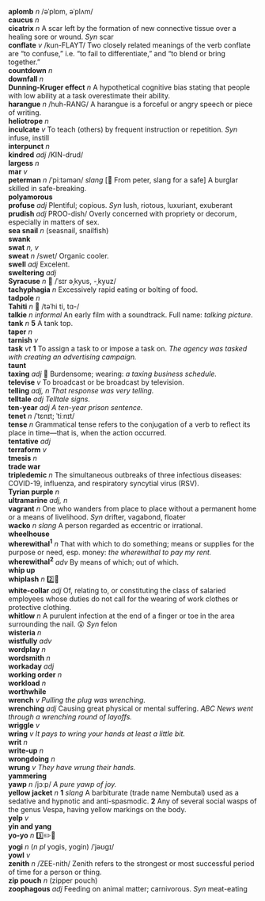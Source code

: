 __aplomb__ _n_ /əˈplɒm, əˈplʌm/  
__caucus__ _n_  
__cicatrix__ _n_ A scar left by the formation of new connective tissue over a healing sore or wound. _Syn_ scar  
__conflate__ _v_ /kun-FLAYT/ Two closely related meanings of the verb conflate are “to confuse,” i.e. “to fail to differentiate,” and “to blend or bring together.”  
__countdown__ _n_  
__downfall__ _n_  
__Dunning-Kruger effect__ _n_ A hypothetical cognitive bias stating that people with low ability at a task overestimate their ability.  
__harangue__ _n_ /huh-RANG/ A harangue is a forceful or angry speech or piece of writing.  
__heliotrope__ _n_  
__inculcate__ _v_ To teach (others) by frequent instruction or repetition. _Syn_ infuse, instill  
__interpunct__ _n_  
__kindred__ _adj_ /KIN-drud/  
__largess__ _n_  
__mar__ _v_  
__peterman__ _n_ /ˈpiːtəmən/ _slang_ [:scroll: From peter, slang for a safe] A burglar skilled in safe-breaking.  
__polyamorous__  
__profuse__ _adj_ Plentiful; copious. _Syn_ lush, riotous, luxuriant, exuberant  
__prudish__ _adj_ PROO-dish/ Overly concerned with propriety or decorum, especially in matters of sex.  
__sea snail__ _n_ (seasnail, snailfish)  
__swank__  
__swat__ _n, v_  
__sweat__ _n_ /swet/ Organic cooler.  
__swell__ _adj_ Excelent.  
__sweltering__ _adj_  
__Syracuse__ _n_ :mega: /ˈsɪr əˌkyus, -ˌkyuz/  
__tachyphagia__ _n_ Excessively rapid eating or bolting of food.  
__tadpole__ _n_  
__Tahiti__ _n_ :mega: /təˈhi ti, tɑ-/  
__talkie__ _n_ _informal_ An early film with a soundtrack. Full name: _talking picture_.  
__tank__ _n_ __5__ A tank top.  
__taper__ _n_  
__tarnish__ _v_  
__task__ _vt_ __1__ To assign a task to or impose a task on. _The agency was tasked with creating an advertising campaign._  
__taunt__  
__taxing__ _adj_ :dart: Burdensome; wearing: _a taxing business schedule._  
__televise__ _v_ To broadcast or be broadcast by television.  
__telling__ _adj, n_ _That response was very telling._  
__telltale__ _adj_ _Telltale signs._  
__ten-year__ _adj_ _A ten-year prison sentence._  
__tenet__ _n_ /ˈtɛnɪt; ˈtiːnɪt/  
__tense__ _n_ Grammatical tense refers to the conjugation of a verb to reflect its place in time—that is, when the action occurred.  
__tentative__ _adj_  
__terraform__ _v_  
__tmesis__ _n_  
__trade war__  
__tripledemic__ _n_ The simultaneous outbreaks of three infectious diseases: COVID-19, influenza, and respiratory syncytial virus (RSV).  
__Tyrian purple__ _n_  
__ultramarine__ _adj, n_  
__vagrant__ _n_ One who wanders from place to place without a permanent home or a means of livelihood. _Syn_ drifter, vagabond, floater  
__wacko__ _n_ _slang_ A person regarded as eccentric or irrational.  
__wheelhouse__  
__wherewithal<sup>1</sup>__ _n_ That with which to do something; means or supplies for the purpose or need, esp. money: _the wherewithal to pay my rent._  
__wherewithal<sup>2</sup>__ _adv_ By means of which; out of which.  
__whip up__  
__whiplash__ _n_ :two::hammer:  
__white-collar__ _adj_ Of, relating to, or constituting the class of salaried employees whose duties do not call for the wearing of work clothes or protective clothing.  
__whitlow__ _n_ A purulent infection at the end of a finger or toe in the area surrounding the nail. :astonished: _Syn_ felon  
__wisteria__ _n_  
__wistfully__ _adv_  
__wordplay__ _n_  
__wordsmith__ _n_  
__workaday__ _adj_  
__working order__ _n_  
__workload__ _n_  
__worthwhile__  
__wrench__ _v_ _Pulling the plug was wrenching._  
__wrenching__ _adj_ Causing great physical or mental suffering. _ABC News went through a wrenching round of layoffs._  
__wriggle__ _v_  
__wring__ _v_ _It pays to wring your hands at least a little bit._  
__writ__ _n_  
__write-up__ _n_  
__wrongdoing__ _n_  
__wrung__ _v_ _They have wrung their hands._  
__yammering__  
__yawp__ _n_ /jɔːp/ _A pure yawp of joy._  
__yellow jacket__ _n_ __1__ _slang_ A barbiturate (trade name Nembutal) used as a sedative and hypnotic and anti-spasmodic. __2__ Any of several social wasps of the genus Vespa, having yellow markings on the body.  
__yelp__ _v_  
__yin and yang__  
__yo-yo__ _n_ :three::pencil2::hammer:  
__yogi__ _n_ (_n pl_ yogis, yogin) /ˈjəʊgɪ/  
__yowl__ _v_  
__zenith__ _n_ /ZEE-nith/ Zenith refers to the strongest or most successful period of time for a person or thing.  
__zip pouch__ _n_ (zipper pouch)  
__zoophagous__ _adj_ Feeding on animal matter; carnivorous. _Syn_ meat-eating  